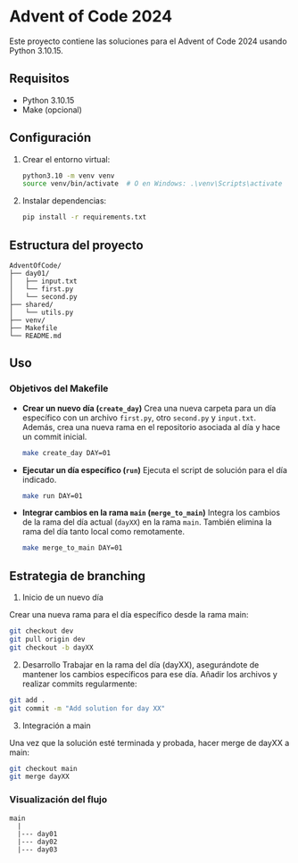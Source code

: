 
# Advent of Code 2024

Este proyecto contiene las soluciones para el Advent of Code 2024 usando Python 3.10.15.

## Requisitos
- Python 3.10.15
- Make (opcional)

## Configuración
1. Crear el entorno virtual:
   ```bash
   python3.10 -m venv venv
   source venv/bin/activate  # O en Windows: .\venv\Scripts\activate
   ```
2. Instalar dependencias:
   ```bash
   pip install -r requirements.txt
   ```

## Estructura del proyecto
```
AdventOfCode/
├── day01/
│   ├── input.txt
│   └── first.py
│   └── second.py
├── shared/
│   └── utils.py
├── venv/
├── Makefile
└── README.md
```

## Uso
### Objetivos del Makefile

- **Crear un nuevo día (`create_day`)**
  Crea una nueva carpeta para un día específico con un archivo `first.py`, otro `second.py` y `input.txt`. Además, crea una nueva rama en el repositorio asociada al día y hace un commit inicial.
  ```bash
  make create_day DAY=01
  ```

- **Ejecutar un día específico (`run`)**
  Ejecuta el script de solución para el día indicado.
  ```bash
  make run DAY=01
  ```

- **Integrar cambios en la rama `main` (`merge_to_main`)**
  Integra los cambios de la rama del día actual (`dayXX`) en la rama `main`. También elimina la rama del día tanto local como remotamente.
  ```bash
  make merge_to_main DAY=01
  ```

## Estrategia de branching

1. Inicio de un nuevo día

Crear una nueva rama para el día específico desde la rama main:

```bash
git checkout dev
git pull origin dev
git checkout -b dayXX
```

2. Desarrollo
Trabajar en la rama del día (dayXX), asegurándote de mantener los cambios específicos para ese día. Añadir los archivos y realizar commits regularmente:

```bash
git add .
git commit -m "Add solution for day XX"
```

3. Integración a main

Una vez que la solución esté terminada y probada, hacer merge de dayXX a main:

```bash
git checkout main
git merge dayXX
```

### Visualización del flujo

```
main
  |
  |--- day01
  |--- day02
  |--- day03
```